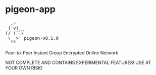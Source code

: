 # pigeon-app
<pre>
  ,~
 ('v)__
(/ (``/
 \__>' pigeon-v0.1.0
  ^^
</pre>  
Peer-to-Peer Instant Group Encrypted Online Network


NOT COMPLETE AND CONTAINS EXPERIMENTAL FEATURES! USE AT YOUR OWN RISK!
